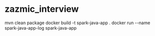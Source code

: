 # zazmic_interview

mvn clean package
docker build -t spark-java-app .
docker run --name spark-java-app-log spark-java-app
